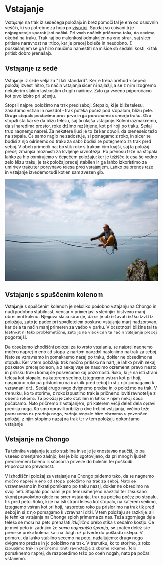 # Vstajanje

_Vstajanje_ na trak iz sedečega položaja in brez pomoči tal je ena od osnovnih
veščin, ki so potrebne za hojo po [visokici](/visokica). Spodaj so opisani trije
najpogosteje uporabljani načini. Pri vseh načinih pričnemo tako, da sedimo
okobal na traku. Trak naj bo malenkost odmaknjen na eno stran, saj sicer
pritisne naravnost na trtico, kar je precej boleče in neudobno. Z poskušanjem se
ga hitro naučimo namestiti na mišice ob sedalni kosti, ki tak pritisk dobro
prenašajo.

## Vstajanje iz sedé

Vstajanje iz sede velja za "zlati standard". Ker je treba prehod v čepeči
položaj izvesti hitro, ta način vstajanja sicer ni najlažji, a se z njim
izognemo nekaterim slabim lastnostim drugih načinov. Zato ga vseeno priporočamo
kot prvo izbiro pri učenju.

Stopali najprej položimo na trak pred seboj. Stopalo, ki je bliže telesu,
zasukamo vstran in navzdol - trak poteka počez pod stopalom, blizu pete. Drugo
stopalo postavimo pred prvo in ga poravnamo s smerjo traku. Obe stopali sta kar
se da blizu telesu, saj to olajša vstajanje. Koleni razmaknemo, da si naredimo
prostor, roke držimo razširjene, kot pri hoji po traku. Sedaj trup nagnemo
naprej. Za nekatere ljudi je to že kar dovolj, da prenesejo težo na stopala. Če
samo nagib ne zadostuje, si pomagamo z roko, in sicer se bodisi z njo odrinemo
od traku za sabo bodisi se potegnemo za trak pred seboj. V obeh primerih naj bo
stik roke s trakom čim krajši, saj ta položaj precej zmanjša možnosti za
lovljenje ravnotežja. Po prenosu teže na stopala lahko za hip obmirujemo v
čepečem položaju: ker je težišče telesa še vedno zelo blizu traku, je tak
položaj precej stabilen in ga lahko izkoristimo za umiritev traku ter poravnavo
telesa pred vstajanjem. Lahko pa prenos teže in vstajanje izvedemo tudi kot en
sam zvezen gib.

![Sit start](images/sitstart.jpg)

## Vstajanje s spuščenim kolenom

Vstajanje s spuščenim kolenom je nekoliko podobno vstajanju na Chongo in nudi
podobno stabilnost, vendar v primerjavi s slednjim bistveno manj obremeni
koleno. Njegova slaba stran je, da se je ob težavah težko izviti iz položaja,
zato je padec pri spodletelem poskusu vstajanja manj nadzorovan, kar dela ta
način manj primeren za vadbo v parku. V odsotnosti bližine tal ta lastnost ni
tako problematična, zato je na visokicah ta način vstajanja precej pogostejši.

Da dosežemo izhodiščni položaj za to vrsto vstajanja, se najprej nagnemo močno
naprej in eno od stopal z nartom navzdol naslonimo na trak za seboj. Nato se
vzravnamo in pomaknemo nazaj po traku, dokler ne obsedimo na stopalu. Ker v tem
položaju trak močno pritiska na nart, je lahko prvih nekaj poskusov precej
bolečih, a z nekaj vaje se naučimo obremeniti pravo mesto in pritisku traku
komaj še posvečamo kaj pozornosti. Roko, ki je na isti strani telesa kot
stopalo, na katerem sedimo, iztegnemo vstran kot pri hoji, nasprotno roko pa
prislonimo na trak tik pred seboj in si z njo pomagamo k vzravnani drži. Sedaj
drugo nogo dvignemo predse in jo položimo na trak. V trenutku, ko to storimo, z
roko izpustimo trak in pričnemo loviti ravnotežje z obema rokama. Ta položaj je
zelo stabilen in lahko v njem nekaj časa počakamo. Nato pričnemo z vstajanjem,
pri katerem večji delež dela opravi prednja noga. Ko smo opravili približno dve
tretjini vstajanja, večino teže prenesemo na prednjo nogo, zadnje stopalo hitro
obrnemo v pokončen položaj, z njim stopimo nazaj na trak ter v tem položaju
dokončamo vstajanje

## Vstajanje na Chongo

Ta tehnika vstajanja je zelo stabilna in se je je enostavno naučiti, jo pa
vseeno omenjamo zadnjo, ker je bilo ugotovljeno, da pri mnogih ljudeh
preobremeni koleno in sčasoma privede do bolečin ter poškodb. Priporočamo
previdnost.

V izhodiščni položaj za vstajanje na Chongo pridemo tako, da se nagnemo močno
naprej in eno od stopal položimo na trak za seboj. Nato se vzravnavamo in hkrati
pomikamo po traku nazaj, dokler ne obsedimo na svoji peti. Stopalo pod nami je
pri tem usmerjeno navzdol ter zasukano skoraj pravokotno glede na smer
vstajanja, trak pa poteka počez po stopalu, tik pred peto. Roko, ki je na isti
strani telesa kot stopalo, na katerem sedimo, iztegnemo vstran kot pri hoji,
nasprotno roko pa prislonimo na trak tik pred seboj in si z njo pomagamo k
vzravnani drži. V tem položaju se razkrije, ali je tehnika vstajanja na Chongo
sploh primerna za nas. Teža zgornjega dela telesa se mora na peto prenašati
_izključno_ preko stika s sedalno kostjo. Če je med peto in zadnjico že _samo
najmanjša špranja_, se znaten delež sile prenese preko kolena, kar na dolgi rok
privede do poškodb sklepa. V primeru, da lahko stabilno sedemo na peto,
nadaljujemo: drugo nogo dvignemo predse in jo položimo na trak. V trenutku, ko
to storimo, z roko izpustimo trak in pričnemo loviti ravnotežje z obema rokama.
Telo pomaknemo naprej, da razporedimo težo po obeh nogah, nato pa počasi
vstanemo.
